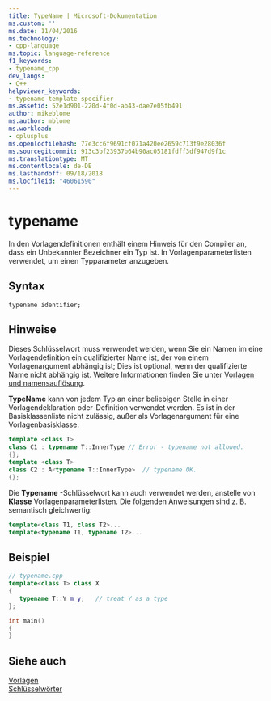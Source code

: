 ```yaml
---
title: TypeName | Microsoft-Dokumentation
ms.custom: ''
ms.date: 11/04/2016
ms.technology:
- cpp-language
ms.topic: language-reference
f1_keywords:
- typename_cpp
dev_langs:
- C++
helpviewer_keywords:
- typename template specifier
ms.assetid: 52e1d901-220d-4f0d-ab43-dae7e05fb491
author: mikeblome
ms.author: mblome
ms.workload:
- cplusplus
ms.openlocfilehash: 77e3cc6f9691cf071a420ee2659c713f9e28036f
ms.sourcegitcommit: 913c3bf23937b64b90ac05181fdff3df947d9f1c
ms.translationtype: MT
ms.contentlocale: de-DE
ms.lasthandoff: 09/18/2018
ms.locfileid: "46061590"
---
```

# <a name="typename"></a>typename

In den Vorlagendefinitionen enthält einem Hinweis für den Compiler an, dass ein Unbekannter Bezeichner ein Typ ist. In Vorlagenparameterlisten verwendet, um einen Typparameter anzugeben.

## <a name="syntax"></a>Syntax

```
typename identifier;
```

## <a name="remarks"></a>Hinweise

Dieses Schlüsselwort muss verwendet werden, wenn Sie ein Namen im eine Vorlagendefinition ein qualifizierter Name ist, der von einem Vorlagenargument abhängig ist; Dies ist optional, wenn der qualifizierte Name nicht abhängig ist. Weitere Informationen finden Sie unter [Vorlagen und namensauflösung](../cpp/templates-and-name-resolution.md).

**TypeName** kann von jedem Typ an einer beliebigen Stelle in einer Vorlagendeklaration oder-Definition verwendet werden. Es ist in der Basisklassenliste nicht zulässig, außer als Vorlagenargument für eine Vorlagenbasisklasse.

```cpp
template <class T>
class C1 : typename T::InnerType // Error - typename not allowed.
{};
template <class T>
class C2 : A<typename T::InnerType>  // typename OK.
{};
```

Die **Typename** -Schlüsselwort kann auch verwendet werden, anstelle von **Klasse** Vorlagenparameterlisten. Die folgenden Anweisungen sind z. B. semantisch gleichwertig:

```cpp
template<class T1, class T2>...
template<typename T1, typename T2>...
```

## <a name="example"></a>Beispiel

```cpp
// typename.cpp
template<class T> class X
{
   typename T::Y m_y;   // treat Y as a type
};

int main()
{
}
```

## <a name="see-also"></a>Siehe auch

[Vorlagen](../cpp/templates-cpp.md)<br/>
[Schlüsselwörter](../cpp/keywords-cpp.md)